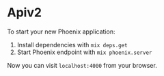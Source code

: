 # Apiv2

To start your new Phoenix application:

1. Install dependencies with `mix deps.get`
2. Start Phoenix endpoint with `mix phoenix.server`

Now you can visit `localhost:4000` from your browser.
